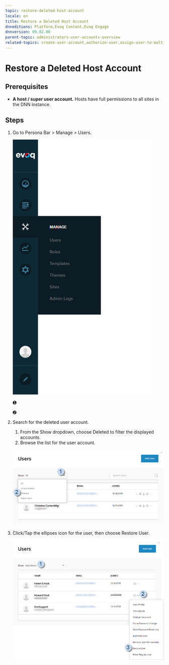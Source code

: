 ```yaml
---
topic: restore-deleted-host-account
locale: en
title: Restore a Deleted Host Account
dnneditions: Platform,Evoq Content,Evoq Engage
dnnversion: 09.02.00
parent-topic: administrators-user-accounts-overview
related-topics: create-user-account,authorize-user,assign-user-to-multiple-roles,remove-user-from-multiple-roles,edit-user,manage-user-password,delete-user,delete-all-unauthorized-users,restore-deleted-user-account,purge-user-account,restore-multiple-deleted-users,purge-multiple-deleted-users,create-host-account,authorize-host,promote-user-to-host,demote-from-host,manage-host-password,delete-host,delete-all-unauthorized-hosts,purge-host-account
---
```


# Restore a Deleted Host Account

## Prerequisites

*   **A host / super user account.** Hosts have full permissions to all sites in the DNN instance.

## Steps

1.  Go to Persona Bar \> Manage \> Users.
    
    ![Persona Bar > Manage > Users](img/scr-pbar-host-Manage-E91.png)
    
    ➊
    
    ➋
    
2.  Search for the deleted user account.
    
    1.  From the Show dropdown, choose Deleted to filter the displayed accounts.
    2.  Browse the list for the user account.
    
      
    
    ![User List > Show dropdown > Deleted](img/scr-UserListShowDropdown-Deleted-E90.png)
    
      
    
3.  Click/Tap the ellipses icon for the user, then choose Restore User.
    
      
    
    ![User List > Show: Superusers > find the user (names of deleted hosts are crossed out) > ellipses icon > Restore User](img/scr-UserList-deletedhostellipsesmenu-RestoreUser-E90.png)
